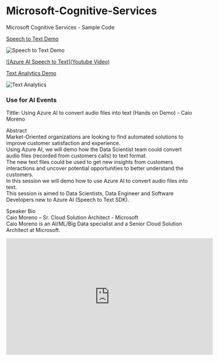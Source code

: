 # Microsoft-Cognitive-Services
Microsoft Cognitive Services - Sample Code

[Speech to Text Demo](https://github.com/caiomsouza/Microsoft-Cognitive-Services/tree/master/speech-to-text) <BR>

![Speech to Text Demo](https://github.com/caiomsouza/Microsoft-Cognitive-Services/blob/master/speech-to-text/img/speech-to-text-diagram.PNG)


[![Azure AI Speech to Text](Youtube Video)](https://youtu.be/MgMolXiZ7WA "Azure AI Speech to Text")

  
[Text Analytics Demo](https://github.com/caiomsouza/Microsoft-Cognitive-Services/tree/master/textanalytics) <BR> 

![Text Analytics](https://github.com/caiomsouza/Microsoft-Cognitive-Services/blob/master/textanalytics/img/text-analytics.PNG)

### Use for AI Events

Tittle: Using Azure AI to convert audio files into text (Hands on Demo) - Caio Moreno <br>

Abstract <br>
Market-Oriented organizations are looking to find automated solutions to improve customer satisfaction and experience.  <br>
Using Azure AI, we will  demo how the Data Scientist team could convert audio files (recorded from customers calls) to text format.  <br>
The new text files could be used to get new insights from customers interactions and uncover potential opportunities to better understand the customers.  <br>
In this session we will demo how to use Azure AI to convert audio files into text. <br>
This session is aimed to Data Scientists, Data Engineer and Software Developers new to Azure AI (Speech to Text SDK). <br>

Speaker Bio <br>
Caio Moreno – Sr. Cloud Solution Architect - Microsoft  <br>
Caio Moreno is an AI/ML/Big Data specialist and a Senior Cloud Solution Architect at Microsoft. <br>


<iframe width="560" height="315" src="https://www.youtube.com/embed/MgMolXiZ7WA" frameborder="0" allow="accelerometer; autoplay; clipboard-write; encrypted-media; gyroscope; picture-in-picture" allowfullscreen></iframe>
